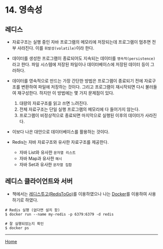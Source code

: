 # 14. 영속성

## 레디스
- 자료구조는 실행 중인 자바 프로그램의 메모리에 저장되는데 프로그램이 멈추면 전부 사라진다. 이를 `휘발성(volatile)`이라 한다.
- 데이터를 생성한 프로그램이 종료되어도 지속되는 데이터를 `영속적(persistence)`라고 한다. 파일 시스템에 저장된 파일이나 데이터베이스에 저장된 데이터 등이 그러하다.

- 데이터를 영속적으로 만드는 가장 간단한 방법은 프로그램이 종료되기 전에 자료구조를 변환하여 파일에 저장하는 것이다. 그리고 프로그램이 재시작되면 다시 불러들여 재구성한다. 하지만 이 방법에는 몇 가지 문제점이 있다.
    1. 대량의 자료구조를 읽고 쓰면 느려진다.
    2. 전체 자료구조는 단일 실행 프로그램의 메모리에 다 들어가지 않는다.
    3. 프로그램이 비정상적으로 종료되면 마지막으로 실행된 이후의 데이터가 사라진다.
- 이보다 나은 대안으로 데이터베이스를 활용하는 것이다.

- Redis는 자바 자료구조와 유사한 자료구조를 제공한다.
    - 자바 List와 유사한 `문자열 리스트`
    - 자바 Map과 유사한 `해시`
    - 자바 Set과 유사한 `문자열 집합`
 
    
## 레디스 클라이언트와 서버
- 책에서는 [레디스투고(RedisToGo)](https://redistogo.com)를 이용하였으나 나는 [Docker](https://hub.docker.com/_/redis/)를 이용하여 사용하기로 하였다.

```shell
# Redis 실행 (없다면 설치 함)
$ docker run --name my-redis -p 6379:6379 -d redis

# 잘 실행되었는지 확인
$ docker ps
```

---
[Home](../README.md)
